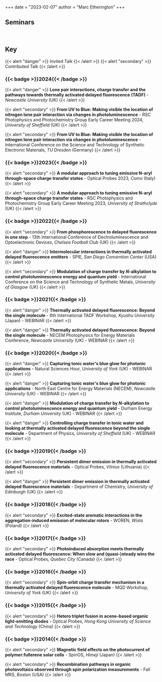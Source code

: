 
+++
date = "2023-02-07"
author = "Marc Etherington"
+++
<h2>Seminars</h2>
<br>
<h2> Key </h2>
{{< alert "danger" >}}
Invited Talk
{{< /alert >}}
{{< alert "secondary" >}}
Contributed Talk
{{< /alert >}}


<h3>{{< badge >}}2024{{< /badge >}}</h3>

{{< alert "danger" >}}
**Lone pair interactions, charge transfer and the pathways towards thermally activated delayed fluorescence (TADF)** - _Newcastle University_ (UK)
{{< /alert >}}

{{< alert "secondary" >}}
**From UV to Blue: Making visible the location of nitrogen lone pair interaction via changes in photoluminescence** - RSC Photophysics and Photochemistry Group Early Career Meeting 2024, _University of Sheffield_ (UK)
{{< /alert >}}

{{< alert "secondary" >}}
**From UV to Blue: Making visible the location of nitrogen lone pair interaction via changes in photoluminescence** - International Conference on the Science and Technology of Synthetic Electronic Materials, _TU Dresden_ (Germany)
{{< /alert >}}

<h3>{{< badge >}}2023{{< /badge >}}</h3>

{{< alert "secondary" >}}
**A modular approach to tuning emissive N-aryl through-space charge transfer states** - Optical Probes 2023, _Como_ (Italy)
{{< /alert >}}  
  
{{< alert "secondary" >}}
**A modular approach to tuning emissive N-aryl through-space charge transfer states** - RSC Photophysics and Photochemistry Group Early Career Meeting 2023, _University of Strathclyde_ (UK)
{{< /alert >}}

<h3>{{< badge >}}2022{{< /badge >}}</h3>

{{< alert "secondary" >}}
**From phosphorescence to delayed fluorescence in one step** - 13th International Conference of Electroluminescence and Optoelectronic Devices, _Chelsea Football Club_ (UK)
{{< /alert >}}
  
{{< alert "danger" >}}
**Intermolecular interactions in thermally activated delayed fluorescence emitters** - SPIE, _San Diego Convention Center_ (USA)
{{< /alert >}}  
  
{{< alert "secondary" >}}
**Modulation of charge transfer by _N_-alkylation to control photoluminescence energy and quantum yield** - International Conference on the Science and Technology of Synthetic Metals, _University of Glasgow_ (UK)
{{< /alert >}}
  
<h3>{{< badge >}}2021{{< /badge >}}</h3>
  
{{< alert "danger" >}}
**Thermally activated delayed fluorescence: Beyond the single molecule** - 6th International TADF Workshop, _Kyushu University_ (Japan) - WEBINAR
{{< /alert >}}  
  
{{< alert "danger" >}}
**Thermally activated delayed fluorescence: Beyond the single molecule** - NECEM Photophysics for Energy Materials Conference, _Newcastle University_ (UK) - WEBINAR
{{< /alert >}} 

<h3>{{< badge >}}2020{{< /badge >}}</h3>
  
{{< alert "danger" >}}
**Capturing tonic water's blue glow for photonic applications** - Natural Sciences Hour, _University of York_ (UK) - WEBINAR
{{< /alert >}} 
  
{{< alert "danger" >}}
**Capturing tonic water's blue glow for photonic applications** - North East Centre for Energy Materials (NECEM), _Newcastle University_ (UK) - WEBINAR
{{< /alert >}} 
  
{{< alert "danger" >}}
**Modulation of charge transfer by _N_-alkylation to control photoluminescence energy and quantum yield** - Durham Energy Institute, _Durham University_ (UK) - WEBINAR
{{< /alert >}}
  
{{< alert "danger" >}}
**Controlling charge transfer in tonic water and looking at thermally activated delayed fluorescence beyond the single molecule** - Department of Physics, _University of Sheffield_ (UK) - WEBINAR
{{< /alert >}}
  
<h3>{{< badge >}}2019{{< /badge >}}</h3>

{{< alert "secondary" >}}
**Persistent dimer emission in thermally activated delayed fluorescence materials** - Optical Probes, _Vilnius_ (Lithuania)
{{< /alert >}}  
  
{{< alert "danger" >}}
**Persistent dimer emission in thermally activated delayed fluorescence materials** - Department of Chemistry, _University of Edinburgh_ (UK)
{{< /alert >}}
  
<h3>{{< badge >}}2018{{< /badge >}}</h3>

{{< alert "secondary" >}}
**Excited-state aromatic interactions in the aggregation-induced emission of molecular rotors** - WOREN, _Wisla_ (Poland)
{{< /alert >}}
  
<h3>{{< badge >}}2017{{< /badge >}}</h3>

{{< alert "secondary" >}}
**Photoinduced absorption meets thermally activated delayed fluorescence: When slow and (quasi-)steady wins the race** - Optical Probes, _Quebec City_ (Canada)
{{< /alert >}}
  
<h3>{{< badge >}}2016{{< /badge >}}</h3>

{{< alert "secondary" >}}
**Spin-orbit charge transfer mechanism in a thermally activated delayed fluorescence molecule** - MQD Workshop, _University of York_ (UK)
{{< /alert >}}
  
<h3>{{< badge >}}2015{{< /badge >}}</h3>

{{< alert "secondary" >}}
**Hetero triplet fusion in acene-based organic light-emitting diodes** - Optical Probes, _Hong Kong University of Science and Technology_ (China)
{{< /alert >}}
  
<h3>{{< badge >}}2014{{< /badge >}}</h3>

{{< alert "secondary" >}}
**Magnetic field effects on the photocurrent of polymer:fullerene solar cells** - SpinOS, _Himeji_ (Japan)
{{< /alert >}}  
  
{{< alert "secondary" >}}
**Recombination pathways in organic photovoltaics observed through spin polarization measurements** - Fall MRS, _Boston_ (USA)
{{< /alert >}}  
